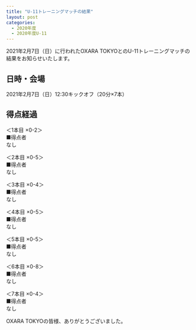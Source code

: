 ```yaml
---
title: "U-11トレーニングマッチの結果"
layout: post
categories:
  - 2020年度
  - 2020年度U-11
---
```


2021年2月7日（日）に行われたOXARA TOKYOとのU-11トレーニングマッチの結果をお知らせいたします。

## 日時・会場

2021年2月7日（日）12:30キックオフ（20分×7本）<br>


## 得点経過

＜1本目 ×0-2＞<br>
■得点者<br>
なし

＜2本目 ×0-5＞<br>
■得点者<br>
なし

＜3本目 ×0-4＞<br>
■得点者<br>
なし

＜4本目 ×0-5＞<br>
■得点者<br>
なし

＜5本目 ×0-5＞<br>
■得点者<br>
なし

＜6本目 ×0-8＞<br>
■得点者<br>
なし

＜7本目 ×0-4＞<br>
■得点者<br>
なし




OXARA TOKYOの皆様、ありがとうございました。
